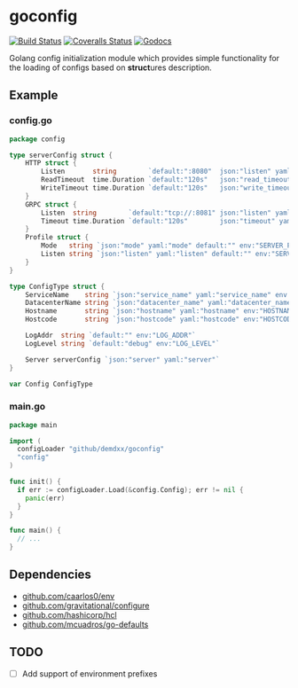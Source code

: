 # goconfig

[![Build Status](https://img.shields.io/travis/demdxx/goconfig.svg?logo=travis&style=for-the-badge)](https://travis-ci.org/demdxx/goconfig)
[![Coveralls Status](https://img.shields.io/coveralls/github/demdxx/goconfig?style=for-the-badge)](https://codecov.io/gh/demdxx/goconfig)
[![Godocs](http://img.shields.io/badge/godoc-reference-5272B4.svg?style=for-the-badge)](http://godoc.org/github.com/demdxx/goconfig)

Golang config initialization module which provides simple functionality for the loading of configs based on **struct**ures description.

## Example

### config.go
```go
package config

type serverConfig struct {
	HTTP struct {
		Listen       string        `default:":8080"  json:"listen" yaml:"listen" cli:"http-listen" env:"SERVER_HTTP_LISTEN"`
		ReadTimeout  time.Duration `default:"120s"   json:"read_timeout" yaml:"read_timeout" env:"SERVER_HTTP_READ_TIMEOUT"`
		WriteTimeout time.Duration `default:"120s"   json:"write_timeout" yaml:"write_timeout" env:"SERVER_HTTP_WRITE_TIMEOUT"`
	}
	GRPC struct {
		Listen  string        `default:"tcp://:8081" json:"listen" yaml:"listen" cli:"grpc-listen" env:"SERVER_GRPC_LISTEN"`
		Timeout time.Duration `default:"120s"        json:"timeout" yaml:"timeout" env:"SERVER_GRPC_TIMEOUT"`
	}
	Profile struct {
		Mode   string `json:"mode" yaml:"mode" default:"" env:"SERVER_PROFILE_MODE"`
		Listen string `json:"listen" yaml:"listen" default:"" env:"SERVER_PROFILE_LISTEN"`
	}
}

type ConfigType struct {
	ServiceName    string `json:"service_name" yaml:"service_name" env:"SERVICE_NAME" default:"disk"`
	DatacenterName string `json:"datacenter_name" yaml:"datacenter_name" env:"DC_NAME" default:"??"`
	Hostname       string `json:"hostname" yaml:"hostname" env:"HOSTNAME" default:""`
	Hostcode       string `json:"hostcode" yaml:"hostcode" env:"HOSTCODE" default:""`

	LogAddr  string `default:"" env:"LOG_ADDR"`
	LogLevel string `default:"debug" env:"LOG_LEVEL"`

	Server serverConfig `json:"server" yaml:"server"`
}

var Config ConfigType
```

### main.go

```go
package main

import (
  configLoader "github/demdxx/goconfig"
  "config"
)

func init() {
  if err := configLoader.Load(&config.Config); err != nil {
    panic(err)
  }
}

func main() {
  // ...
}
```

## Dependencies

* [github.com/caarlos0/env](github.com/caarlos0/env)
* [github.com/gravitational/configure](github.com/gravitational/configure)
* [github.com/hashicorp/hcl](github.com/hashicorp/hcl)
* [github.com/mcuadros/go-defaults](github.com/mcuadros/go-defaults)

## TODO

* [ ] Add support of environment prefixes
